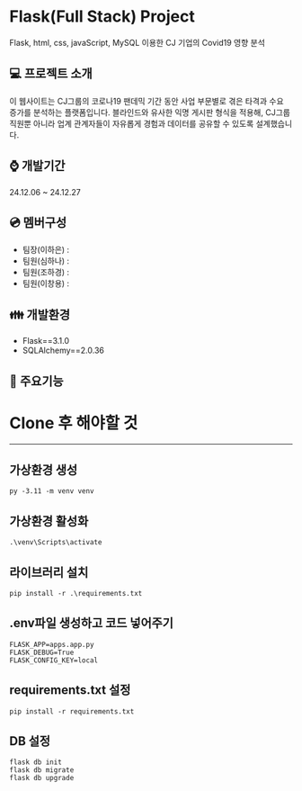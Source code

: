 # Flask(Full Stack) Project 
Flask, html, css, javaScript, MySQL 이용한 CJ 기업의 Covid19 영향 분석

## :computer: 프로젝트 소개
이 웹사이트는 CJ그룹의 코로나19 팬데믹 기간 동안 사업 부문별로 겪은 타격과 수요 증가를 분석하는 플랫폼입니다. 블라인드와 유사한 익명 게시판 형식을 적용해, CJ그룹 직원뿐 아니라 업계 관계자들이 자유롭게 경험과 데이터를 공유할 수 있도록 설계했습니다.

## :watch: 개발기간
24.12.06 ~ 24.12.27

## :cd: 멤버구성
- 팀장(이하은) :
- 팀원(심하나) :
- 팀원(조하경) :
- 팀원(이창용) : 

## :family: 개발환경
- Flask==3.1.0
- SQLAlchemy==2.0.36

## :pushpin: 주요기능


# Clone 후 해야할 것

---

## 가상환경 생성

```
py -3.11 -m venv venv
```

## 가상환경 활성화

```
.\venv\Scripts\activate
```

## 라이브러리 설치

```
pip install -r .\requirements.txt
```

## .env파일 생성하고 코드 넣어주기

```
FLASK_APP=apps.app.py
FLASK_DEBUG=True
FLASK_CONFIG_KEY=local
```

## requirements.txt 설정
```
pip install -r requirements.txt
```

## DB 설정

```
flask db init
flask db migrate
flask db upgrade
```
